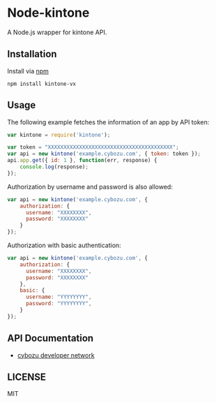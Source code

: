 Node-kintone
============

A Node.js wrapper for kintone API.

Installation
------------

Install via [npm](https://www.npmjs.com/package/kintone-vx)

```
npm install kintone-vx
```

Usage
-----

The following example fetches the information of an app by API token:

```javascript
var kintone = require('kintone');

var token = "XXXXXXXXXXXXXXXXXXXXXXXXXXXXXXXXXXXXXXXX";
var api = new kintone('example.cybozu.com', { token: token });
api.app.get({ id: 1 }, function(err, response) {
    console.log(response);
});
```

Authorization by username and password is also allowed:

```javascript
var api = new kintone('example.cybozu.com', {
    authorization: {
      username: "XXXXXXXX",
      password: "XXXXXXXX"
    }
});
```

Authorization with basic authentication:

```javascript
var api = new kintone('example.cybozu.com', {
    authorization: {
      username: "XXXXXXXX",
      password: "XXXXXXXX"
    },
    basic: {
      username: "YYYYYYYY",
      password: "YYYYYYYY",
    }
});
```

API Documentation
-----------------

- [cybozu developer network](https://cybozudev.zendesk.com/)

LICENSE
-------

MIT

